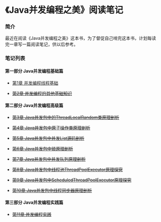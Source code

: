 # 《Java并发编程之美》阅读笔记

### 简介

最近在阅读《Java并发编程之美》这本书，为了督促自己啃完这本书，计划每读完一章写一篇阅读笔记，供以后参考。

### 笔记列表

#### 第一部分 Java并发编程基础篇

- [第1章 并发编程线程基础](/01并发编程线程基础.md)

- ~~[第2章 并发编程的其他基础知识](/02并发编程的其他基础知识.md)~~

#### 第二部分 Java并发编程高级篇

- ~~[第3章 Java并发包中的ThreadLocalRandom类原理剖析](/03Java并发包中的ThreadLocalRandom类原理剖析.md)~~

- ~~[第4章 Java并发包中原子操作类原理剖析](/04Java并发包中原子操作类原理剖析.md)~~

- ~~[第5章 Java并发包中并发List源码剖析](/05Java并发包中并发List源码剖析.md)~~

- ~~[第6章 Java并发包中锁原理剖析](/06Java并发包中锁原理剖析.md)~~

- ~~[第7章 Java并发包中并发队列原理剖析](/07Java并发包中并发队列原理剖析.md)~~

- ~~[第8章 Java并发包中线程池ThreadPoolExecutor原理探究](/08Java并发包中线程池ThreadPoolExecutor原理探究.md)~~

- ~~[第9章 Java并发包中ScheduledThreadPoolExecutor原理探究](/09Java并发包中ScheduledThreadPoolExecutor原理探究.md)~~

- ~~[第10章 Java并发包中线程同步器原理剖析](/10Java并发包中线程同步器原理剖析.md)~~

#### 第三部分 Java并发编程实践篇

- ~~[第11章 并发编程实践](/11并发编程实践.md)~~
